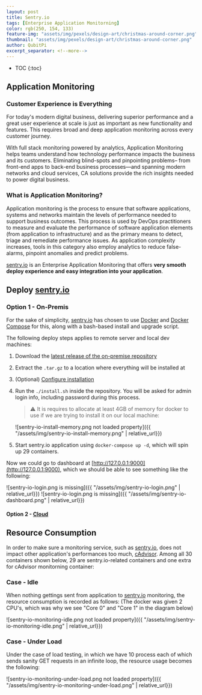```yaml
---
layout: post
title: Sentry.io
tags: [Enterprise Application Monitorning]
color: rgb(250, 154, 133)
feature-img: "assets/img/pexels/design-art/christmas-around-corner.png"
thumbnail: "assets/img/pexels/design-art/christmas-around-corner.png"
author: QubitPi
excerpt_separator: <!--more-->
---
```


<!--more-->

* TOC
{:toc}

## Application Monitoring

### Customer Experience is Everything

For today's modern digital business, delivering superior performance and a great user experience at scale is just as
important as new functionality and features. This requires broad and deep application monitoring across every customer
journey.

With full stack monitoring powered by analytics, Application Monitoring helps teams understand how technology
performance impacts the business and its customers. Eliminating blind-spots and pinpointing problems– from front-end
apps to back-end business processes—and spanning modern networks and cloud services, CA solutions provide the rich
insights needed to power digital business.

### What is Application Monitoring?

Application monitoring is the process to ensure that software applications, systems and networks maintain the levels of
performance needed to support business outcomes. This process is used by DevOps practitioners to measure and evaluate
the performance of software application elements (from application to infrastructure) and as the primary means to
detect, triage and remediate performance issues. As application complexity increases, tools in this category also employ
analytics to reduce false-alarms, pinpoint anomalies and predict problems.

[sentry.io](https://sentry.io/) is an Enterprise Application Monitoring that offers **very smooth deploy experience and
easy integration into your application**.

## Deploy [sentry.io](https://sentry.io/)

### Option 1 - On-Premis

For the sake of simplicity, [sentry.io](https://sentry.io/) has chosen to use [Docker](https://www.docker.com/) and
[Docker Compose](https://docs.docker.com/compose/) for this, along with a bash-based install and upgrade script.

The following deploy steps applies to remote server and local dev machines:

1. Download the [latest release of the on-premise repository](https://github.com/getsentry/onpremise/releases/latest)
2. Extract the `.tar.gz` to a location where everything will be installed at
3. (Optional) [Configure installation](https://develop.sentry.dev/self-hosted/#configuration)
4. Run the `./install.sh` inside the repository. You will be asked for admin login info, including password during this
   process.
   
   > ⚠️ It is requires to allocate at least 4GB of memory for docker to use if we are trying to install it on our local
   > machine:
   
   ![sentry-io-install-memory.png not loaded property]({{ "/assets/img/sentry-io-install-memory.png" | relative_url}})

5. Start sentry.io application using `docker-compose up -d`, which will spin up 29 containers.

Now we could go to dashboard at [http://127.0.0.1:9000](http://127.0.0.1:9000), which we should be able to see something
like the following:

![sentry-io-login.png is missing]({{ "/assets/img/sentry-io-login.png" | relative_url}})
![sentry-io-login.png is missing]({{ "/assets/img/sentry-io-dashboard.png" | relative_url}})

#### Option 2 - [Cloud](https://sentry.io/auth/login/)

## Resource Consumption

In order to make sure a monitoring service, such as [sentry.io](https://sentry.io/), does not impact other application's
performances too much, [cAdvisor](./2020-08-19-28-docker.md). Among all 30 containers shown below, 29 are
sentry.io-related containers and one extra for cAdvisor monitorning container: 

### Case - Idle

When nothing gettings sent from application to [sentry.io](https://sentry.io/) monitoring, the resource consumption
is recorded as follows: (The docker was given 2 CPU's, which was why we see "Core 0" and "Core 1" in the diagram below)

![sentry-io-monitoring-idle.png not loaded property]({{ "/assets/img/sentry-io-monitoring-idle.png" | relative_url}})

### Case - Under Load

Under the case of load testing, in which we have 10 process each of which sends sanity GET requests in an infinite loop,
the resource usage becomes the following:

![sentry-io-monitoring-under-load.png not loaded property]({{ "/assets/img/sentry-io-monitoring-under-load.png" | relative_url}})
